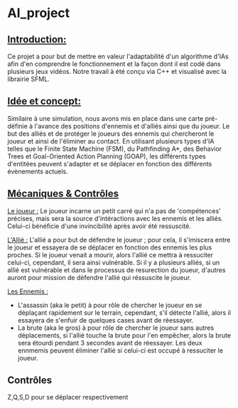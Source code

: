 # AI_project

## <ins>Introduction: </ins>  
Ce projet a pour but de mettre en valeur l'adaptabilité d'un algorithme d'IAs afin d'en comprendre le fonctionnement et la façon dont il est codé dans plusieurs jeux vidéos.
Notre travail à été conçu via C++ et visualisé avec la librairie SFML.

## <ins> Idée et concept: </ins>  
Similaire à une simulation, nous avons mis en place dans une carte pré-définie à l'avance des positions d'ennemis et d'alliés ainsi que du joueur.
Le but des alliés et de protéger le joueurs des ennemis qui chercheront le joueur et ainsi de l'éliminer au contact.
En utilisant plusieurs types d'IA telles que le Finite State Machine (FSM), du Pathfinding A*, des Behavior Trees et Goal-Oriented Action Planning (GOAP), les différents types d'entitées peuvent s'adapter et se déplacer en fonction des différents évènements actuels.

## <ins> Mécaniques & Contrôles </ins> 
<ins> Le joueur :</ins> Le joueur incarne un petit carré qui n'a pas de 'compétences' précises, mais sera la source d'intéractions avec les ennemis et les alliés. Celui-ci bénéficie d'une invincibilité après avoir été ressuscité.


<ins> L'Allié :</ins> L'allié a pour but de défendre le joueur ; pour cela, il s'imiscera entre le joueur et essayera de se déplacer en fonction des ennemis les plus proches. Si le joueur venait a mourir, alors l'allié ce mettra à ressuciter celui-ci, cependant, il sera ainsi vulnérable.
Si il y a plusieurs alliés, si un allié est vulnérable et dans le processus de resurection du joueur, d'autres auront pour mission de défendre l'allié qui réssuscite le joueur.

<ins> Les Ennemis :</ins>
- L'assassin (aka le petit) à pour rôle de chercher le joueur en se déplaçant rapidement sur le terrain, cependant, s'il détecte l'allié, alors il essayera de s'enfuir de quelques cases avant de réessayer.
- La brute (aka le gros) à pour rôle de chercher le joueur sans autres déplacements, si l'allié touche la brute pour l'en empêcher, alors la brute sera étourdi pendant 3 secondes avant de réessayer.
Les deux ennmemis peuvent éliminer l'allié si celui-ci est occupé à ressuciter le joueur.

## Contrôles
Z,Q,S,D pour se déplacer respectivement

